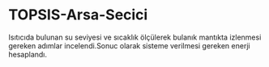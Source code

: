 # TOPSIS-Arsa-Secici
Isıtıcıda bulunan su seviyesi ve sıcaklık ölçülerek bulanık mantıkta izlenmesi gereken adımlar incelendi.Sonuc olarak sisteme verilmesi gereken enerji hesaplandı.
